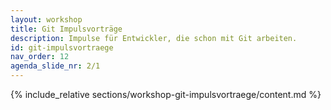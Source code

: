 ```yaml
---
layout: workshop
title: Git Impulsvorträge
description: Impulse für Entwickler, die schon mit Git arbeiten.
id: git-impulsvortraege
nav_order: 12
agenda_slide_nr: 2/1
---
```


{% include_relative sections/workshop-git-impulsvortraege/content.md %}
